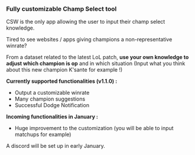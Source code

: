 ### Fully **customizable** Champ Select tool

CSW is the only app allowing the user to input their champ select knowledge.

Tired to see websites / apps giving champions a non-representative winrate?

From a dataset related to the latest LoL patch, **use your own knowledge to adjust which champion is op** and in which situation (Input what you think about this new champion K'sante for example !)

**Currently supported functionalities (v1.1.0) :**

-   Output a customizable winrate
-   Many champion suggestions
-   Successful Dodge Notification

**Incoming functionalities in January :**

-   Huge improvement to the customization (you will be able to input matchups for example)

A discord will be set up in early January.
